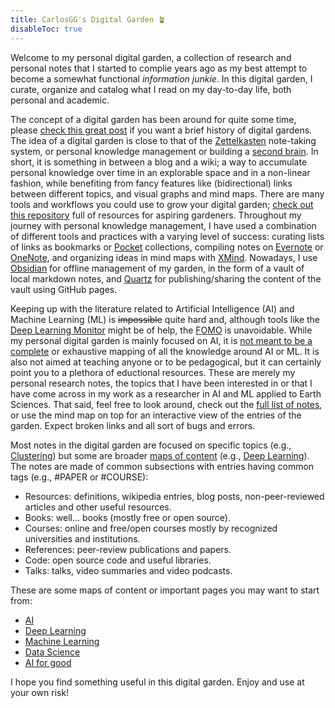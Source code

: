```yaml
---
title: CarlosGG's Digital Garden 🪴 
disableToc: true
---
```


Welcome to my personal digital garden, a collection of research and personal notes that I started to complie years ago as my best attempt to become a somewhat functional _information junkie_. In this digital garden, I curate, organize and catalog what I read on my day-to-day life, both personal and academic. 

The concept of a digital garden has been around for quite some time, please [check this great post](https://maggieappleton.com/garden-history) if you want a brief history of digital gardens. The idea of a digital garden is close to that of the [Zettelkasten](https://en.wikipedia.org/wiki/Zettelkasten) note-taking system, or personal knowledge management or building a [second brain](https://fortelabs.co/blog/basboverview/). In short, it is something in between a blog and a wiki; a way to accumulate personal knowledge over time in an explorable space and in a non-linear fashion, while benefiting from fancy features like (bidirectional) links between different topics, and visual graphs and mind maps. There are many tools and workflows you could use to grow your digital garden; [check out this repository](https://github.com/MaggieAppleton/digital-gardeners) full of resources for aspiring gardeners. Throughout my journey with personal knowledge management, I have used a combination of different tools and practices with a varying level of success: curating lists of links as bookmarks or [Pocket](https://getpocket.com/) collections, compiling notes on [Evernote](https://evernote.com/) or [OneNote](https://www.microsoft.com/es-es/microsoft-365/onenote/digital-note-taking-app), and organizing ideas in mind maps with [XMind](https://www.xmind.net/). Nowadays, I use [Obsidian](https://obsidian.md/) for offline management of my garden, in the form of a vault of local markdown notes, and [Quartz](https://quartz.jzhao.xyz/) for publishing/sharing the content of the vault using GitHub pages. 

Keeping up with the literature related to Artificial Intelligence (AI) and Machine Learning (ML) is ~~impossible~~ quite hard and, although tools like the [Deep Learning Monitor](https://deeplearn.org/) might be of help, the [FOMO](https://en.wikipedia.org/wiki/Fear_of_missing_out) is unavoidable. While my personal digital garden is mainly focused on AI, it is [not meant to be a complete](https://nick.groenen.me/notes/digital-garden-notes-may-be-incomplete/) or exhaustive mapping of all the knowledge around AI or ML. It is also not aimed at teaching anyone or to be pedagogical, but it can certainly point you to a plethora of eductional resources. These are merely my personal research notes, the topics that I have been interested in or that I have come across in my work as a researcher in AI and ML applied to Earth Sciences. That said, feel free to look around, check out the [full list of notes](/AI/), or use the mind map on top for an interactive view of the entries of the garden. Expect broken links and all sort of bugs and errors.

Most notes in the digital garden are focused on specific topics (e.g., [Clustering](AI/Unsupervised%20learning/Clustering.md)) but some are broader [maps of content](https://jing.io/garden/MOC/) (e.g., [Deep Learning](AI/Deep%20Learning/Deep%20Learning.md)). The notes are made of common subsections with entries having common tags (e.g., #PAPER or #COURSE):

- Resources: definitions, wikipedia entries, blog posts, non-peer-reviewed articles and other useful resources.
- Books: well... books (mostly free or open source).
- Courses: online and free/open courses mostly by recognized universities and institutions.
- References: peer-review publications and papers.
- Code: open source code and useful libraries.
- Talks: talks, video summaries and video podcasts.

These are some maps of content or important pages you may want to start from:

- [AI](AI/AI.md)
- [Deep Learning](AI/Deep%20Learning/Deep%20Learning.md)
- [Machine Learning](AI/Machine%20Learning.md) 
- [Data Science](AI/Data%20Science,%20Data%20Engineering/Data%20Science.md)
- [AI for good](AI4G/AI4good.md)

I hope you find something useful in this digital garden. Enjoy and use at your own risk! 

